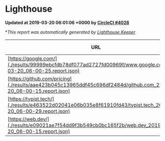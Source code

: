 
# Lighthouse

**Updated at 2019-03-20 06:01:06 +0000 by [CircleCI #4028](https://circleci.com/gh/ItinerisLtd/lighthouse-keeper-example/4028)**

**This report was automatically generated by [Lighthouse Keeper](https://github.com/itinerisltd/lighthouse-keeper)*

| URL | Performance | Accessibility | Best Practices | SEO | PWA | Updated At |
| --- | --- | --- | --- | --- | --- | --- |
| [https://google.com/](./results/99999ebcfdb78df077ad2727fd00969f/www.google.com_2019-03-20_06-00-25.report.json) | 0.95 | 0.71 | 0.93 | 0.8 | 0.58 | 2019-03-20T06:00:25.132Z |
| [https://github.com/pricing](./results/aae423b045c13965ddf45c696df2484d/github.com_2019-03-20_06-00-15.report.json) | 0.86 | 0.89 | 0.93 | 0.9 | 0.58 | 2019-03-20T06:00:15.526Z |
| [https://typist.tech/](./results/e463522d02041e06b035e8f61910fd43/typist.tech_2019-03-20_06-00-29.report.json) | 1 |  |  |  |  | 2019-03-20T06:00:29.317Z |
| [https://web.dev/](./results/e09021ae7f54dd9f3b549cb0bc165f2b/web.dev_2019-03-20_06-00-15.report.json) | 0.97 | 0.93 | 1 | 0.96 | 1 | 2019-03-20T06:00:15.429Z |
